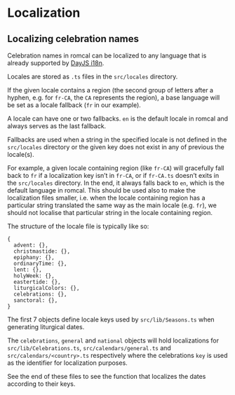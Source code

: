 # Localization

## Localizing celebration names

Celebration names in romcal can be localized to any language that is already supported by [DayJS i18n](https://day.js.org/docs/en/i18n/i18n).

Locales are stored as `.ts` files in the `src/locales` directory.

If the given locale contains a region (the second group of letters after a hyphen, e.g. for `fr-CA`, the `CA` represents the region), a base language will be set as a locale fallback (`fr` in our example).

A locale can have one or two fallbacks. `en` is the default locale in romcal and always serves as the last fallback.

Fallbacks are used when a string in the specified locale is not defined in the `src/locales` directory or the given key does not exist in any of previous the locale(s).

For example, a given locale containing region (like `fr-CA`) will gracefully fall back to `fr` if a localization key isn’t in `fr-CA`, or if `fr-CA.ts` doesn’t exits in the `src/locales` directory. In the end, it always falls back to `en`, which is the default language in romcal. This should be used also to make the localization files smaller, i.e. when the locale containing region has a particular string translated the same way as the main locale (e.g. `fr`), we should not localise that particular string in the locale containing region.

The structure of the locale file is typically like so:

```json5
{
  advent: {},
  christmastide: {},
  epiphany: {},
  ordinaryTime: {},
  lent: {},
  holyWeek: {},
  eastertide: {},
  liturgicalColors: {},
  celebrations: {},
  sanctoral: {},
}
```

The first 7 objects define locale keys used by `src/lib/Seasons.ts` when generating liturgical dates.

The `celebrations`, `general` and `national` objects will hold localizations for `src/lib/Celebrations.ts`, `src/calendars/general.ts` and `src/calendars/<country>.ts` respectively where the celebrations `key` is used as the identifier for localization purposes.

See the end of these files to see the function that localizes the dates according to their keys.
